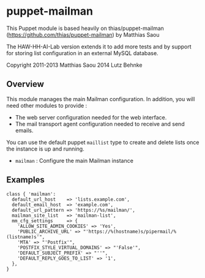 # puppet-mailman

This Puppet module is based heavily on thias/puppet-mailman (https://github.com/thias/puppet-mailman) by Matthias Saou

The HAW-HH-AI-Lab version extends it to add more tests and by support for storing list configuration in an external MySQL database.

Copyright 2011-2013 Matthias Saou
          2014      Lutz Behnke

## Overview

This module manages the main Mailman configuration. In addition, you will need
other modules to provide :

* The web server configuration needed for the web interface.
* The mail transport agent configuration needed to receive and send emails.

You can use the default puppet `maillist` type to create and delete lists once
the instance is up and running.

* `mailman` : Configure the main Mailman instance

## Examples

    class { 'mailman':
      default_url_host    => 'lists.example.com',
      default_email_host  => 'example.com',
      default_url_pattern => 'https://%s/mailman/',
      mailman_site_list   => 'mailman-list',
      mm_cfg_settings     => {
        'ALLOW_SITE_ADMIN_COOKIES' => 'Yes',
        'PUBLIC_ARCHIVE_URL' => "'https://%(hostname)s/pipermail/%(listname)s'",
        'MTA' => "'Postfix'",
        'POSTFIX_STYLE_VIRTUAL_DOMAINS' => "'False'",
        'DEFAULT_SUBJECT_PREFIX' => "''",
        'DEFAULT_REPLY_GOES_TO_LIST' => '1',
      },
    }

